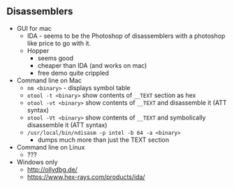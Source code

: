 ## Disassemblers

- GUI for mac
    - IDA - seems to be the Photoshop of disassemblers with a photoshop like
      price to go with it.
    - Hopper
        - seems good
        - cheaper than IDA (and works on mac)
        - free demo quite crippled
- Command line on Mac
    - `nm <binary>` - displays symbol table
    - `otool -t <binary>` show contents of `__TEXT` section as hex
    - `otool -vt <binary>` show contents of `__TEXT` and disassemble it (ATT
      syntax)
    - `otool -Vt <binary>` show contents of `__TEXT` and symbolically
      disassemble it (ATT syntax)
    - `/usr/local/bin/ndisasm -p intel -b 64 -a <binary>`
        - dumps much more than just the TEXT section
- Command line on Linux
    - ???
- Windows only
    - http://ollydbg.de/
    - https://www.hex-rays.com/products/ida/
